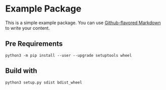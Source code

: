 # Example Package

This is a simple example package. You can use
[Github-flavored Markdown](https://guides.github.com/features/mastering-markdown/)
to write your content.

## Pre Requirements
```
python3 -m pip install --user --upgrade setuptools wheel
```

## Build with
```
python3 setup.py sdist bdist_wheel
```